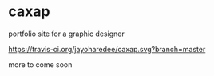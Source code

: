 # caxap
portfolio site for a graphic designer

https://travis-ci.org/jayoharedee/caxap.svg?branch=master

more to come soon

